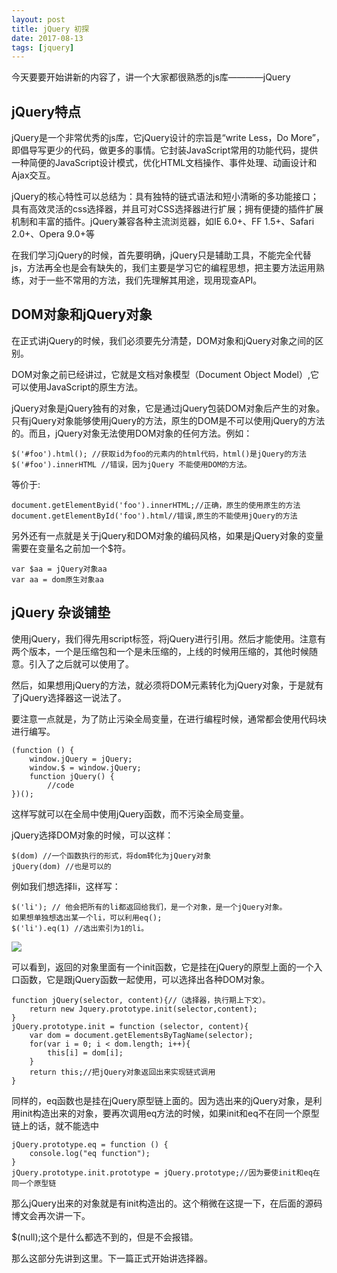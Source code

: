```yaml
---
layout: post
title: jQuery 初探
date: 2017-08-13
tags: [jquery]
---
```


今天要要开始讲新的内容了，讲一个大家都很熟悉的js库————jQuery

## jQuery特点

jQuery是一个非常优秀的js库，它jQuery设计的宗旨是“write Less，Do More”，即倡导写更少的代码，做更多的事情。它封装JavaScript常用的功能代码，提供一种简便的JavaScript设计模式，优化HTML文档操作、事件处理、动画设计和Ajax交互。

jQuery的核心特性可以总结为：具有独特的链式语法和短小清晰的多功能接口；具有高效灵活的css选择器，并且可对CSS选择器进行扩展；拥有便捷的插件扩展机制和丰富的插件。jQuery兼容各种主流浏览器，如IE 6.0+、FF 1.5+、Safari 2.0+、Opera 9.0+等

在我们学习jQuery的时候，首先要明确，jQuery只是辅助工具，不能完全代替js，方法再全也是会有缺失的，我们主要是学习它的编程思想，把主要方法运用熟练，对于一些不常用的方法，我们先理解其用途，现用现查API。

## DOM对象和jQuery对象

在正式讲jQuery的时候，我们必须要先分清楚，DOM对象和jQuery对象之间的区别。

DOM对象之前已经讲过，它就是文档对象模型（Document Object Model）,它可以使用JavaScript的原生方法。

jQuery对象是jQuery独有的对象，它是通过jQuery包装DOM对象后产生的对象。只有jQuery对象能够使用jQuery的方法，原生的DOM是不可以使用jQuery的方法的。而且，jQuery对象无法使用DOM对象的任何方法。例如：

	$('#foo').html(); //获取id为foo的元素内的html代码，html()是jQuery的方法
	$('#foo').innerHTML //错误，因为jQuery 不能使用DOM的方法。
	
等价于:
	
	document.getElementByid('foo').innerHTML;//正确，原生的使用原生的方法
	document.getElementById('foo').html//错误,原生的不能使用jQuery的方法
	
另外还有一点就是关于jQuery和DOM对象的编码风格，如果是jQuery对象的变量需要在变量名之前加一个$符。
	
	var $aa = jQuery对象aa
	var aa = dom原生对象aa

## jQuery 杂谈铺垫

使用jQuery，我们得先用script标签，将jQuery进行引用。然后才能使用。注意有两个版本，一个是压缩包和一个是未压缩的，上线的时候用压缩的，其他时候随意。引入了之后就可以使用了。

然后，如果想用jQuery的方法，就必须将DOM元素转化为jQuery对象，于是就有了jQuery选择器这一说法了。

要注意一点就是，为了防止污染全局变量，在进行编程时候，通常都会使用代码块进行编写。

	(function () {
		window.jQuery = jQuery;
		window.$ = window.jQuery;
		function jQuery() {
			//code
	})();

这样写就可以在全局中使用jQuery函数，而不污染全局变量。

jQuery选择DOM对象的时候，可以这样：

	$(dom) //一个函数执行的形式，将dom转化为jQuery对象
	jQuery(dom) //也是可以的

例如我们想选择li，这样写：
	
	$('li'); // 他会把所有的li都返回给我们，是一个对象，是一个jQuery对象。
	如果想单独想选出某一个li，可以利用eq();
	$('li').eq(1) //选出索引为1的li。


<img src="https://ojlty2hua.qnssl.com/image-1502595516285-YmxvZzQucG5n.png?imageView2/0/q/75|imageslim">

可以看到，返回的对象里面有一个init函数，它是挂在jQuery的原型上面的一个入口函数，它是跟jQuery函数一起使用，可以选择出各种DOM对象。

	function jQuery(selector, content){//（选择器，执行期上下文）。
		return new Jquery.prototype.init(selector,content);
	}
	jQuery.prototype.init = function (selector, content){
		var dom = document.getElementsByTagName(selector);
		for(var i = 0; i < dom.length; i++){
			this[i] = dom[i];
		}
		return this;//把jQuery对象返回出来实现链式调用
	}

同样的，eq函数也是挂在jQuery原型链上面的。因为选出来的jQuery对象，是利用init构造出来的对象，要再次调用eq方法的时候，如果init和eq不在同一个原型链上的话，就不能选中

	jQuery.prototype.eq = function () {
		console.log("eq function");
	}
	jQuery.prototype.init.prototype = jQuery.prototype;//因为要使init和eq在同一个原型链

那么jQuery出来的对象就是有init构造出的。这个稍微在这提一下，在后面的源码博文会再次讲一下。

$(null);这个是什么都选不到的，但是不会报错。

那么这部分先讲到这里。下一篇正式开始讲选择器。








